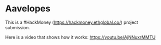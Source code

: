 # Aavelopes

This is a #HackMoney (https://hackmoney.ethglobal.co/) project submission.

Here is a video that shows how it works: https://youtu.be/AjNNuxrMMTU
